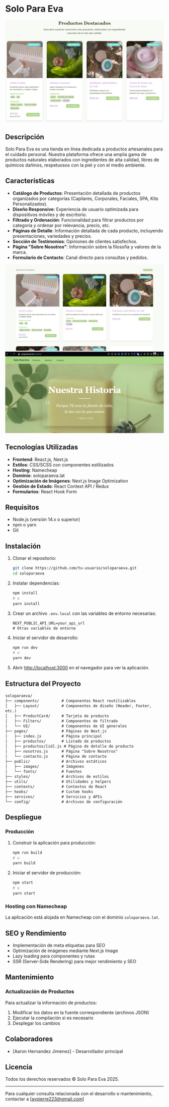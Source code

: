 # Solo Para Eva

![Landing Page](https://github.com/Aaron3312/tienda-limpieza-corporal/blob/master/landingSoloEva.png?raw=true)

## Descripción

Solo Para Eva es una tienda en línea dedicada a productos artesanales para el cuidado personal. Nuestra plataforma ofrece una amplia gama de productos naturales elaborados con ingredientes de alta calidad, libres de químicos dañinos, respetuosos con la piel y con el medio ambiente.

## Características

- **Catálogo de Productos**: Presentación detallada de productos organizados por categorías (Capilares, Corporales, Faciales, SPA, Kits Personalizados).
- **Diseño Responsive**: Experiencia de usuario optimizada para dispositivos móviles y de escritorio.
- **Filtrado y Ordenación**: Funcionalidad para filtrar productos por categoría y ordenar por relevancia, precio, etc.
- **Páginas de Detalle**: Información detallada de cada producto, incluyendo presentaciones, variedades y precios.
- **Sección de Testimonios**: Opiniones de clientes satisfechos.
- **Página "Sobre Nosotros"**: Información sobre la filosofía y valores de la marca.
- **Formulario de Contacto**: Canal directo para consultas y pedidos.

![Productos](https://github.com/Aaron3312/tienda-limpieza-corporal/blob/master/ProductosSoloEva.png?raw=true)
![Nosotros](https://github.com/Aaron3312/tienda-limpieza-corporal/blob/master/NosotrosSoloEva.png?raw=true)

## Tecnologías Utilizadas

- **Frontend**: React.js, Next.js
- **Estilos**: CSS/SCSS con componentes estilizados
- **Hosting**: Namecheap
- **Dominio**: soloparaeva.lat
- **Optimización de Imágenes**: Next.js Image Optimization
- **Gestión de Estado**: React Context API / Redux
- **Formularios**: React Hook Form

## Requisitos

- Node.js (versión 14.x o superior)
- npm o yarn
- Git

## Instalación

1. Clonar el repositorio:
   ```bash
   git clone https://github.com/tu-usuario/soloparaeva.git
   cd soloparaeva
   ```

2. Instalar dependencias:
   ```bash
   npm install
   # o
   yarn install
   ```

3. Crear un archivo `.env.local` con las variables de entorno necesarias:
   ```
   NEXT_PUBLIC_API_URL=your_api_url
   # Otras variables de entorno
   ```

4. Iniciar el servidor de desarrollo:
   ```bash
   npm run dev
   # o
   yarn dev
   ```

5. Abrir [http://localhost:3000](http://localhost:3000) en el navegador para ver la aplicación.

## Estructura del Proyecto

```
soloparaeva/
├── components/          # Componentes React reutilizables
│   ├── Layout/          # Componentes de diseño (Header, Footer, etc.)
│   ├── ProductCard/     # Tarjeta de producto
│   ├── Filters/         # Componentes de filtrado
│   └── UI/              # Componentes de UI generales
├── pages/               # Páginas de Next.js
│   ├── index.js         # Página principal
│   ├── productos/       # Listado de productos
│   ├── productos/[id].js # Página de detalle de producto
│   ├── nosotros.js      # Página "Sobre Nosotros"
│   └── contacto.js      # Página de contacto
├── public/              # Archivos estáticos
│   ├── images/          # Imágenes
│   └── fonts/           # Fuentes
├── styles/              # Archivos de estilos
├── utils/               # Utilidades y helpers
├── contexts/            # Contextos de React
├── hooks/               # Custom hooks
├── services/            # Servicios y APIs
└── config/              # Archivos de configuración
```

## Despliegue

### Producción

1. Construir la aplicación para producción:
   ```bash
   npm run build
   # o
   yarn build
   ```

2. Iniciar el servidor de producción:
   ```bash
   npm start
   # o
   yarn start
   ```

### Hosting con Namecheap

La aplicación está alojada en Namecheap con el dominio `soloparaeva.lat`.

## SEO y Rendimiento

- Implementación de meta etiquetas para SEO
- Optimización de imágenes mediante Next.js Image
- Lazy loading para componentes y rutas
- SSR (Server-Side Rendering) para mejor rendimiento y SEO

## Mantenimiento

### Actualización de Productos

Para actualizar la información de productos:

1. Modificar los datos en la fuente correspondiente (archivos JSON)
2. Ejecutar la compilación si es necesario
3. Desplegar los cambios

## Colaboradores

- [Aaron Hernandez Jimenez] - Desarrollador principal

## Licencia

Todos los derechos reservados © Solo Para Eva 2025.

---

Para cualquier consulta relacionada con el desarrollo o mantenimiento, contactar a [aypierre223@gmail.com]
